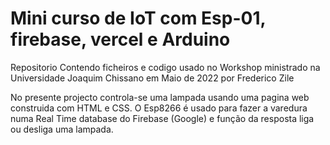 # Mini curso de IoT com Esp-01, firebase, vercel e Arduino
Repositorio Contendo ficheiros e codigo usado no Workshop ministrado na Universidade Joaquim Chissano em Maio de 2022 por Frederico Zile

No presente projecto controla-se uma lampada usando uma pagina web construida com HTML e CSS. O Esp8266 é usado para fazer a varedura numa Real Time database do Firebase (Google) e função da resposta liga ou desliga uma lampada.
